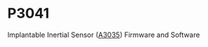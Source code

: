 # P3041
Implantable Inertial Sensor ([A3035](https://www.opensourceinstruments.com/Electronics/A3035/M3035.html)) Firmware and Software
